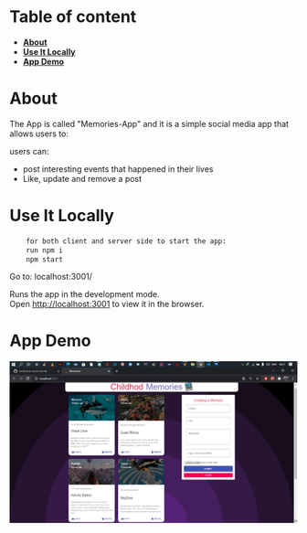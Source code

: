 # Table of content

-   **[About](#about)**
-   **[Use It Locally](#use-it-locally)**
-   **[App Demo](#app-demo)**

<a name="about"></a>

# About

The App is called "Memories-App" and it is a simple social media app that allows users to:

users can:

-   post interesting events that happened in their lives
-   Like, update and remove a post

<a name="use-it-locally"></a>

# Use It Locally

```
    for both client and server side to start the app: 
    run npm i 
    npm start 
```

Go to: localhost:3001/

Runs the app in the development mode.\
Open [http://localhost:3001](http://localhost:3001) to view it in the browser.

<a name="app-DEMO"></a>

# App Demo

![app DEMO](app-DEMO.png)